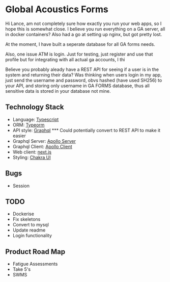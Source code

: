 # Global Acoustics Forms

Hi Lance, am not completely sure how exactly you run your web apps, so I hope this is somewhat close. I believe you run everything on a GA server, all in docker containers? Also had a go at setting up nginx, but got pretty lost.

At the moment, I have built a seperate database for all GA forms needs.

Also, one issue ATM is login. Just for testing, just register and use that profile but for integrating with all actual ga accounts, I thi

Believe you probably aleady have a REST API for seeing if a user is in the system and returning their data? Was thinking when users login in my app, just send the username and password, obvs hashed (have used SH256) to your API, and storing only username in GA FORMS database, thus all sensitive data is stored in your database not mine.
  
## Technology Stack

- Language: [Typescript](https://www.typescriptlang.org/)
- ORM: [Typeorm](https://typeorm.io/)
- API style: [Graphql](https://graphql.org/) \*\*\* Could potentially convert to REST API to make it easier
- Graphql Server: [Apollo Server](https://github.com/apollographql/apollo-server)
- Graphql Client: [Apollo Client](https://github.com/apollographql/apollo-client)
- Web client: [next.js](https://nextjs.org/)
- Styling: [Chakra UI](https://chakra-ui.com/)

## Bugs

- Session

## TODO

- Dockerise
- Fix skeletons
- Convert to mysql
- Update readme
- Login functionality

## Product Road Map

- Fatigue Assessments
- Take 5's
- SWMS
